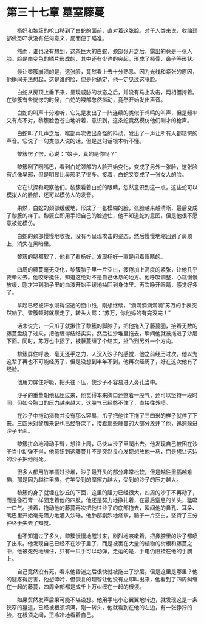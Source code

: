 # 第三十七章 墓室藤蔓


　　杨好和黎簇的枪口移到了白蛇的面前，直对着这张脸。对于人类来说，收缩颈部做恐吓状没有任何意义，反而便于瞄准。

　　然而，谁也没有想到，这条巨大的白蛇，颈部张开之后，露出的竟是一张人脸。脸是由变色的鳞片形成的，其中还有少许的突起，形成了额骨、鼻子等形状。

　　最让黎簇崩溃的是，这张脸，竟然看上去十分熟悉。因为光线和紧张的原因，他瞬间无法想起，这是谁的脸，但是他确定，他一定见过这张脸。

　　白蛇从房顶上垂下来，呈现威胁的状态之后，并没有马上攻击，两相僵挎着。在黎簇有些恍惚的时候，白蛇的喉部忽然抖动，竟然开始发出声音。

　　白蛇的叫声十分难听，它先是发出了一阵连续的类似于鸡鸣的叫声，但是频率又有点不对，黎簇脸色苍白地听着，意识到，这条蛇竟然模仿他们刚才的枪声。

　　白蛇叫了几声之后，喉部再次做出奇怪的抖动，发出了一声让所有人都错愕的声音。它说了一句类似人说的话，但是这句话根本听不懂。

　　黎簇愣了愣，心说：“娘子，真的是你吗？”

　　黎簇咧了咧嘴巴，看到白蛇颈部的人脸开始变化，变成了另外一张脸，这张脸有点像吴邪，但是明显比吴邪老了很多。接着，白蛇又变成了一张女人的脸。

　　它在试探和观察他们。黎簇看着白蛇的眼睛，忽然意识到这一点，这些蛇可以模拟人的脸部，还可以模仿人的发音。

　　果然，白蛇的颈部缓缓地，形成了一张模糊的脸，张脸越来越清晰，最后变成了黎簇的样子。黎簇立即用手把自己的脸遮住，他不知道蛇的意图，但是他很不愿意被蛇模仿。

　　白蛇的颈部慢慢地收拢，没有再呈现攻击的姿态，然后慢慢地缩回到了房顶上，消失在黑暗里。

　　黎簇的腿都软了，他看了看杨好，发现杨好一直是闭着眼睛的。

　　四周的藤蔓毫无变化，黎簇脑子里一片空白，疲倦加上高度的紧张，让他几乎要晕过去。他咬牙挺住，知道这绝对不是自己休息的地方。他呼吸调整，心跳慢慢放缓，刚才冲到脑子里的血液开始平缓地抽回到身体里。再次睁开眼睛，感觉好多了。

　　拿起已经被汗水浸得湿透的面巾纸，刚想继续，“滴滴滴滴滴滴”苏万的手表突然响了。黎簇顿时就暴走了，转头大骂：“苏万，你他妈的有完没完！”

　　话未说完，一只爪子就揪住了黎簇的脚脖子，把他拖入了藤蔓圈，接着无数的藤蔓盘绕了过来，把他缠得结结实实。然后往沙堆里拖去，瞬间他就被拖进了沙层下面。同时，苏万也中招了，被藤蔓缠了个结实，扯飞到另外一个方向。

　　黎簇屏住呼吸，毫无还手之力，人沉入沙子的感觉，他之前经历过次。他以为这辈子再也不可能经历了，但是没想到半年不到，他再次经历了，好在这次他有了经验。

　　他用力屏住呼吸，把头往下压，使沙子不容易进入鼻孔当中。

　　沙子的重量朝他猛压过来，他觉得本来胸口还憋着一股气，还可以坚持一段时间，但如今胸口的压力越来越大，这股气已经憋不住了，直接往外喷。

　　在沙子中拖动猎物并没有那么容易，爪子把他往下拖了三四米的样子就停了下来。三四米对黎簇来说也已经够深了，接着那些藤蔓的大部分放开了他，迅速躲进沙子里面。

　　黎簇拼命地滑动手臂，想往上爬，尽快从沙子里爬出去。他发现自己被困在沙子当中动弹不得，他意识到这藤蔓并不是突然良心发现想放他一马，而是想让这边的沙子把他闷死。

　　很多人都用竹竿插过沙堆，沙子最开头的部分非常松软，但是越往里插越难插，那是因为越往里插，竹竿受到的摩擦力越大，受到的沙子的压力越大。

　　黎簇的身子就埋在沙丘的下面，这里的阻力已经很大，四周的沙子不再动了，而是像石膏一样固定着他的四肢。他还是努力地挣扎着，在最后窒息的关头，猛吸一口气。接着，拖动他的藤蔓再次把他往沙子的底部拖去，瞬间他的鼻孔、耳朵、嘴巴里开始毫无阻力地灌入沙砾。他肺部剧烈地痉挛，脑子一片空白，坚持了三分钟终于失去了知觉。

　　也不知道过了多久，黎簇慢慢地醒过来，剧烈地咳嗽着，把鼻腔里的沙子都喷了出来。他发现自己已经不在沙子里了，而是被裹在大量的植物的树根和藤蔓之中，他被死死地缠住，只有一只手可以动弹，走运的是，手电仍旧挂在他的手腕上。

　　自己竟然没有死，看来他昏迷之后很快就被拖出了沙层。但是这里是哪里？他的腿疼得厉害，他想呻吟，但恢复的理智让他没有立即叫出来，他看到了四周纠缠在一起的藤蔓，四周全部都是成千上万纠缠在一起的根须。

　　如果贸然发声后果可能不堪设想。他用手电小心翼翼地转边，就发现这是一条狭窄的墓道，已经被根须填满，刚一转头，他就看到在他的左边，有一张狰狞的脸，在根须之间，正冷冷地看着自己。

